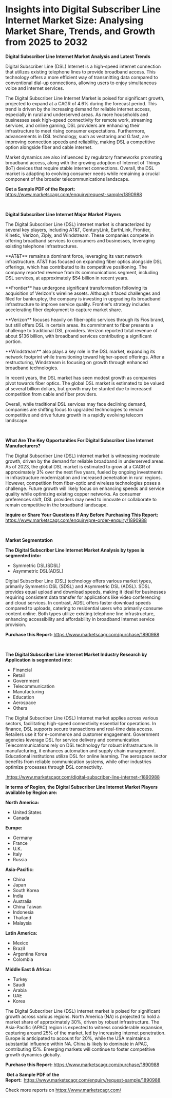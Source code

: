 <p><h1>Insights into Digital Subscriber Line Internet Market Size: Analysing Market Share, Trends, and Growth from 2025 to 2032</h1></p><p><strong>Digital Subscriber Line Internet Market Analysis and Latest Trends</strong></p>
<p><p>Digital Subscriber Line (DSL) Internet is a high-speed internet connection that utilizes existing telephone lines to provide broadband access. This technology offers a more efficient way of transmitting data compared to conventional dial-up connections, allowing users to enjoy simultaneous voice and internet services. </p><p>The Digital Subscriber Line Internet Market is poised for significant growth, projected to expand at a CAGR of 4.6% during the forecast period. This trend is driven by the increasing demand for reliable internet access, especially in rural and underserved areas. As more households and businesses seek high-speed connectivity for remote work, streaming services, and online gaming, DSL providers are enhancing their infrastructure to meet rising consumer expectations. Furthermore, advancements in DSL technology, such as vectoring and G.fast, are improving connection speeds and reliability, making DSL a competitive option alongside fiber and cable internet.</p><p>Market dynamics are also influenced by regulatory frameworks promoting broadband access, along with the growing adoption of Internet of Things (IoT) devices that require stable internet connections. Overall, the DSL market is adapting to evolving consumer needs while remaining a crucial component of the broader telecommunications landscape.</p></p>
<p><strong>Get a Sample PDF of the Report:&nbsp;</strong> <a href="https://www.marketscagr.com/enquiry/request-sample/1890988?utm_campaign=2461&utm_medium=2&utm_source=Github&utm_content=ia&utm_term=08042025&utm_id=digital-subscriber-line-internet">https://www.marketscagr.com/enquiry/request-sample/1890988</a></p>
<p>&nbsp;</p>
<p><strong>Digital Subscriber Line Internet Major Market Players</strong></p>
<p><p>The Digital Subscriber Line (DSL) internet market is characterized by several key players, including AT&T, CenturyLink, EarthLink, Frontier, Kinetic, Verizon, Ziply, and Windstream. These companies compete in offering broadband services to consumers and businesses, leveraging existing telephone infrastructures.</p><p>**AT&T** remains a dominant force, leveraging its vast network infrastructure. AT&T has focused on expanding fiber optics alongside DSL offerings, which has contributed to its competitive positioning. The company reported revenue from its communications segment, including DSL services, at approximately $54 billion in recent years.</p><p>**Frontier** has undergone significant transformation following its acquisition of Verizon's wireline assets. Although it faced challenges and filed for bankruptcy, the company is investing in upgrading its broadband infrastructure to improve service quality. Frontier’s strategy includes accelerating fiber deployment to capture market share.</p><p>**Verizon** focuses heavily on fiber-optic services through its Fios brand, but still offers DSL in certain areas. Its commitment to fiber presents a challenge to traditional DSL providers. Verizon reported total revenue of about $136 billion, with broadband services contributing a significant portion.</p><p>**Windstream** also plays a key role in the DSL market, expanding its network footprint while transitioning toward higher-speed offerings. After a restructuring, Windstream is focusing on growth through enhanced broadband technologies.</p><p>In recent years, the DSL market has seen modest growth as companies pivot towards fiber optics. The global DSL market is estimated to be valued at several billion dollars, but growth may be stunted due to increased competition from cable and fiber providers.</p><p>Overall, while traditional DSL services may face declining demand, companies are shifting focus to upgraded technologies to remain competitive and drive future growth in a rapidly evolving telecom landscape.</p></p>
<p>&nbsp;</p>
<p><strong>What Are The Key Opportunities For Digital Subscriber Line Internet Manufacturers?</strong></p>
<p><p>The Digital Subscriber Line (DSL) internet market is witnessing moderate growth, driven by the demand for reliable broadband in underserved areas. As of 2023, the global DSL market is estimated to grow at a CAGR of approximately 3% over the next five years, fueled by ongoing investments in infrastructure modernization and increased penetration in rural regions. However, competition from fiber-optic and wireless technologies poses a challenge. Future growth will likely focus on enhancing speeds and service quality while optimizing existing copper networks. As consumer preferences shift, DSL providers may need to innovate or collaborate to remain competitive in the broadband landscape.</p></p>
<p><strong>Inquire or Share Your Questions If Any Before Purchasing This Report:</strong> <a href="https://www.marketscagr.com/enquiry/pre-order-enquiry/1890988?utm_campaign=2461&utm_medium=2&utm_source=Github&utm_content=ia&utm_term=08042025&utm_id=digital-subscriber-line-internet">https://www.marketscagr.com/enquiry/pre-order-enquiry/1890988</a></p>
<p>&nbsp;</p>
<p><strong>Market Segmentation</strong></p>
<p><strong>The Digital Subscriber Line Internet Market Analysis by types is segmented into:</strong></p>
<p><ul><li>Symmetric DSL(SDSL)</li><li>Asymmetric DSL(ADSL)</li></ul></p>
<p><p>Digital Subscriber Line (DSL) technology offers various market types, primarily Symmetric DSL (SDSL) and Asymmetric DSL (ADSL). SDSL provides equal upload and download speeds, making it ideal for businesses requiring consistent data transfer for applications like video conferencing and cloud services. In contrast, ADSL offers faster download speeds compared to uploads, catering to residential users who primarily consume content online. Both types utilize existing telephone line infrastructure, enhancing accessibility and affordability in broadband Internet service provision.</p></p>
<p><strong>Purchase this Report:&nbsp;</strong><a href="https://www.marketscagr.com/purchase/1890988?utm_campaign=2461&utm_medium=2&utm_source=Github&utm_content=ia&utm_term=08042025&utm_id=digital-subscriber-line-internet">https://www.marketscagr.com/purchase/1890988</a></p>
<p>&nbsp;</p>
<p><strong>The Digital Subscriber Line Internet Market Industry Research by Application is segmented into:</strong></p>
<p><ul><li>Financial</li><li>Retail</li><li>Government</li><li>Telecommunication</li><li>Manufacturing</li><li>Education</li><li>Aerospace</li><li>Others</li></ul></p>
<p><p>The Digital Subscriber Line (DSL) Internet market applies across various sectors, facilitating high-speed connectivity essential for operations. In finance, DSL supports secure transactions and real-time data access. Retailers use it for e-commerce and customer engagement. Government agencies leverage DSL for service delivery and communication. Telecommunications rely on DSL technology for robust infrastructure. In manufacturing, it enhances automation and supply chain management. Educational institutions utilize DSL for online learning. The aerospace sector benefits from reliable communication systems, while other industries optimize processes through DSL connectivity.</p></p>
<p><a href="https://www.marketscagr.com/digital-subscriber-line-internet-r1890988?utm_campaign=2461&utm_medium=2&utm_source=Github&utm_content=ia&utm_term=08042025&utm_id=digital-subscriber-line-internet">&nbsp;https://www.marketscagr.com/digital-subscriber-line-internet-r1890988</a></p>
<p><strong>In terms of Region, the Digital Subscriber Line Internet Market Players available by Region are:</strong></p>
<p>
    <p> <strong> North America: </strong>
        <ul>
            <li>United States</li>
            <li>Canada</li>
        </ul>
        </p> 
    <p> <strong> Europe: </strong>
        <ul>
            <li>Germany</li>
            <li>France</li>
            <li>U.K.</li>
            <li>Italy</li>
            <li>Russia</li>
        </ul>
        </p> 
    <p> <strong> Asia-Pacific: </strong>
        <ul>
            <li>China</li>
            <li>Japan</li>
            <li>South Korea</li>
            <li>India</li>
            <li>Australia</li>
            <li>China Taiwan</li>
            <li>Indonesia</li>
            <li>Thailand</li>
            <li>Malaysia</li>
        </ul>
        </p> 
    <p> <strong> Latin America: </strong>
        <ul>
            <li>Mexico</li>
            <li>Brazil</li>
            <li>Argentina Korea</li>
            <li>Colombia</li>
        </ul>
        </p> 
    <p> <strong> Middle East & Africa: </strong>
        <ul>
            <li>Turkey</li>
            <li>Saudi</li>
            <li>Arabia</li>
            <li>UAE</li>
            <li>Korea</li>
        </ul>
    </p>
    </p>
<p><p>The Digital Subscriber Line (DSL) internet market is poised for significant growth across various regions. North America (NA) is projected to hold a market share of approximately 30%, driven by robust infrastructure. The Asia-Pacific (APAC) region is expected to witness considerable expansion, capturing around 25% of the market, led by increasing internet penetration. Europe is anticipated to account for 20%, while the USA maintains a substantial influence within NA. China is likely to dominate in APAC, contributing 15%. Emerging markets will continue to foster competitive growth dynamics globally.</p></p>
<p><strong>Purchase this Report: </strong><a href="https://www.marketscagr.com/purchase/1890988?utm_campaign=2461&utm_medium=2&utm_source=Github&utm_content=ia&utm_term=08042025&utm_id=digital-subscriber-line-internet">https://www.marketscagr.com/purchase/1890988</a></p>
<p>&nbsp;<strong>Get a Sample PDF of the Report:&nbsp;&nbsp;</strong><a href="https://www.marketscagr.com/enquiry/request-sample/1890988?utm_campaign=2461&utm_medium=2&utm_source=Github&utm_content=ia&utm_term=08042025&utm_id=digital-subscriber-line-internet">https://www.marketscagr.com/enquiry/request-sample/1890988</a></p>
<p><strong></strong></p>
<p>Check more reports on <a href="https://www.marketscagr.com/?utm_campaign=2461&utm_medium=2&utm_source=Github&utm_content=ia&utm_term=08042025&utm_id=digital-subscriber-line-internet">https://www.marketscagr.com/</a></p>